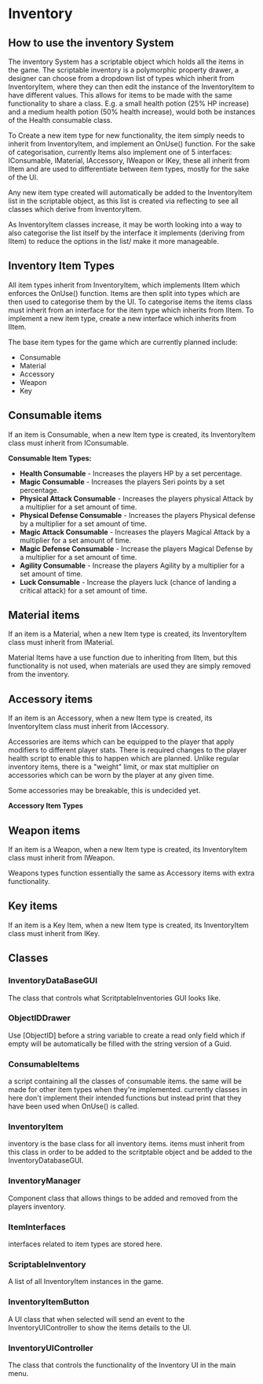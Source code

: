 # Inventory

## How to use the inventory System
The inventory System has a scriptable object which holds all the items in the game. The scriptable inventory is a
polymorphic property drawer, a designer can choose from a dropdown list of types which inherit from InventoryItem, where
they can then edit the instance of the InventoryItem to have different values. This allows for items to be made with 
the same functionality to share a class. E.g. a small health potion (25% HP increase) and a medium health potion (50% 
health increase), would both be instances of the Health consumable class. 

To Create a new item type for new functionality, the item simply needs to inherit from InventoryItem, and implement an 
OnUse() function. For the sake of categorisation, currently Items also implement one of 5 interfaces: IConsumable, 
IMaterial, IAccessory, IWeapon or IKey, these all inherit from IItem and are used to differentiate between item types,
mostly for the sake of the UI. 

Any new item type created will automatically be added to the InventoryItem list in the scriptable object, as this list
is created via reflecting to see all classes which derive from InventoryItem. 

As InventoryItem classes increase, it may be worth looking into a way to also categorise the list itself by the interface 
it implements (deriving from IItem) to reduce the options in the list/ make it more manageable. 

## Inventory Item Types
All item types inherit from InventoryItem, which implements IItem which enforces the OnUse() function. Items are then 
split into types which are then used to categorise them by the UI. To categorise items the items class must inherit from
an interface for the item type which inherits from IItem. To implement a new item type, create a new interface which 
inherits from IItem. 

The base item types for the game which are currently planned include:
- Consumable
- Material 
- Accessory 
- Weapon 
- Key

## Consumable items 
If an item is Consumable, when a new Item type is created, its InventoryItem class must inherit from IConsumable.

**Consumable Item Types:**
- **Health Consumable** - Increases the players HP by a set percentage.
- **Magic Consumable** - Increases the players Seri points by a set percentage. 
- **Physical Attack Consumable** - Increases the players physical Attack by a multiplier for a set amount of time.
- **Physical Defense Consumable** - Increases the players Physical defense by a multiplier for a set amount of time.
- **Magic Attack Consumable** - Increases the players Magical Attack by a multiplier for a set amount of time.
- **Magic Defense Consumable** - Increase the players Magical Defense by a multiplier for a set amount of time. 
- **Agility Consumable** - Increase the players Agility by a multiplier for a set amount of time. 
- **Luck Consumable** - Increase the players luck (chance of landing a critical attack) for a set amount of time.

## Material items
If an item is a Material, when a new Item type is created, its InventoryItem class must inherit from IMaterial.

Material Items have a use function due to inheriting from IItem, but this functionality is not used, when materials are
used they are simply removed from the inventory. 

## Accessory items
If an item is an Accessory, when a new Item type is created, its InventoryItem class must inherit from IAccessory.

Accessories are items which can be equipped to the player that apply modifiers to different player stats. There is required changes to the player health script to enable this to happen which are planned. Unlike regular inventory items, there is a "weight" limit, or max stat multiplier on accessories which can be worn by the player at any given time. 

Some accessories may be breakable, this is undecided yet. 

**Accessory Item Types**

## Weapon items 
If an item is a Weapon, when a new Item type is created, its InventoryItem class must inherit from IWeapon.

Weapons types function essentially the same as Accessory items with extra functionality. 

## Key items
If an item is a Key Item, when a new Item type is created, its InventoryItem class must inherit from IKey.

## Classes 
### InventoryDataBaseGUI 
The class that controls what ScritptableInventories GUI looks like. 

### ObjectIDDrawer
Use [ObjectID] before a string variable to create a read only field which if empty will be automatically be filled with the string version of a Guid. 

### ConsumableItems
a script containing all the classes of consumable items. the same will be made for other item types when they're implemented. currently classes in here don't implement their intended functions but instead print that they have been used when OnUse() is called. 

### InventoryItem
inventory is the base class for all inventory items. items must inherit from this class in order to be added to the scritptable object and be added to the InventoryDatabaseGUI. 

### InventoryManager
Component class that allows things to be added and removed from the players inventory. 

### ItemInterfaces
interfaces related to item types are stored here. 

### ScriptableInventory
A list of all InventoryItem instances in the game. 

### InventoryItemButton
A UI class that when selected will send an event to the InventoryUIController to show the items details to the UI. 

### InventoryUIController
The class that controls the functionality of the Inventory UI in the main menu.

